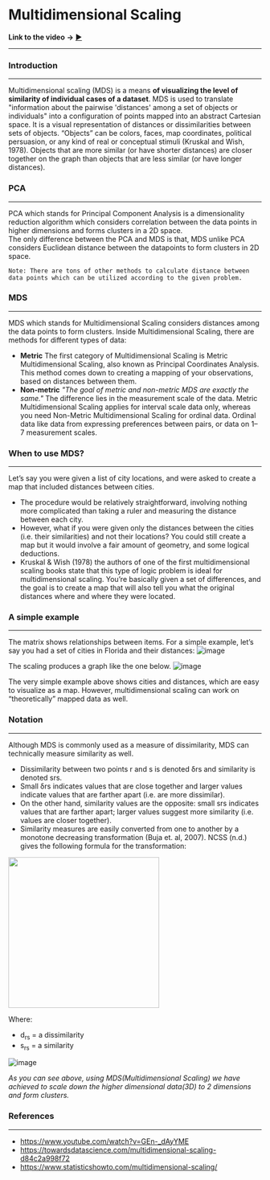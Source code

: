 # Multidimensional Scaling

**Link to the video** **→** [▶](https://youtu.be/ly5HfgqgYHw)

**********************

### Introduction 

********

Multidimensional scaling (MDS) is a means **of visualizing the level of similarity of individual cases of a dataset**. MDS is used to translate "information about the pairwise 'distances' among a set of objects or individuals" into a configuration of points mapped into an abstract Cartesian space. It is a visual representation of distances or dissimilarities between sets of objects. “Objects” can be colors, faces, map coordinates, political persuasion, or any kind of real or conceptual stimuli (Kruskal and Wish, 1978). Objects that are more similar (or have shorter distances) are closer together on the graph than objects that are less similar (or have longer distances). 

### PCA 

*******

PCA which stands for Principal Component Analysis is a dimensionality reduction algorithm which considers correlation between the data points in higher dimensions and forms clusters in a 2D space.  
The only difference between the PCA and MDS is that, MDS unlike PCA considers Euclidean distance between the datapoints to form clusters in 2D space.

```
Note: There are tons of other methods to calculate distance between data points which can be utilized according to the given problem.
```
### MDS

*******
MDS which stands for Multidimensional Scaling considers distances among the data points to form clusters. Inside Multidimensional Scaling, there are methods for different types of data:
- **Metric** 
  The first category of Multidimensional Scaling is Metric Multidimensional Scaling, also known as Principal Coordinates Analysis. This method comes down to creating a mapping of your observations, based on distances between them.
- **Non-metric**
 *"The goal of metric and non-metric MDS are exactly the same."*
  The difference lies in the measurement scale of the data. Metric Multidimensional Scaling applies for interval scale data only, whereas you need Non-Metric Multidimensional Scaling for ordinal data. Ordinal data like data from expressing preferences between pairs, or data on 1–7 measurement scales.

### When to use MDS?
*****
Let’s say you were given a list of city locations, and were asked to create a map that included distances between cities. 
- The procedure would be relatively straightforward, involving nothing more complicated than taking a ruler and measuring the distance between each city. 
- However, what if you were given only the distances between the cities (i.e. their similarities) and not their locations? You could still create a map but it would involve a fair amount of geometry, and some logical deductions. 
- Kruskal & Wish (1978) the authors of one of the first multidimensional scaling books state that this type of logic problem is ideal for multidimensional scaling. You’re basically given a set of differences, and the goal is to create a map that will also tell you what the original distances where and where they were located.


### A simple example
****
The matrix shows relationships between items. For a simple example, let’s say you had a set of cities in Florida and their distances:
![image](https://user-images.githubusercontent.com/30192967/139530186-040f8eaf-ef9f-4327-ae08-ff6a525760dd.png)

The scaling produces a graph like the one below.
![image](https://user-images.githubusercontent.com/30192967/139530196-bed2e69a-ee9f-481b-a664-519b896232bd.png)

The very simple example above shows cities and distances, which are easy to visualize as a map. However, multidimensional scaling can work on “theoretically” mapped data as well.

### Notation
****
Although MDS is commonly used as a measure of dissimilarity, MDS can technically measure similarity as well. 
- Dissimilarity between two points r and s is denoted δrs and similarity is denoted srs. 
- Small δrs indicates values that are close together and larger values indicate values that are farther apart (i.e. are more dissimilar). 
- On the other hand, similarity values are the opposite: small srs indicates values that are farther apart; larger values suggest more similarity (i.e. values are closer together). 
- Similarity measures are easily converted from one to another by a monotone decreasing transformation (Buja et. al, 2007). NCSS (n.d.) gives the following formula for the transformation:

<img src="https://user-images.githubusercontent.com/30192967/139530416-3934fcfd-4bfb-4a66-a378-4f73e07db77f.png" width="300" align="center" />

Where:

- d<sub>rs</sub> = a dissimilarity
- s<sub>rs</sub> = a similarity

![image](https://user-images.githubusercontent.com/30192967/139521838-5a2fc971-8980-4805-93e9-af76c4994afc.png)

_As you can see above, using MDS(Multidimensional Scaling) we have achieved to scale down the higher dimensional data(3D) to 2 dimensions and form clusters._

### References

*******

- https://www.youtube.com/watch?v=GEn-_dAyYME
- https://towardsdatascience.com/multidimensional-scaling-d84c2a998f72
- https://www.statisticshowto.com/multidimensional-scaling/


